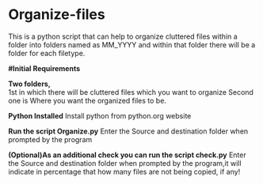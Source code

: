 # Organize-files
This is a python script that can help to organize cluttered files within a folder into folders named as MM_YYYY and within that folder there will be a folder for each filetype.

**#Initial Requirements**

**Two folders,**  
  1st in which there will be cluttered files which you want to organize
  Second one is Where you want the organized files to be.

**Python Installed**
Install python from python.org website

**Run the script Organize.py**
Enter the Source and destination folder when prompted by the program

**(Optional)As an additional check you can run the script check.py**
Enter the Source and destination folder when prompted by the program,it will indicate in percentage that how many files are not being copied, if any!
